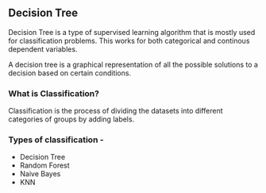 ## Decision Tree

Decision Tree is a type of supervised learning algorithm that is mostly used for classification problems. This works for both categorical and continous dependent variables.

A decision tree is a graphical representation of all the possible solutions to a decision based on certain conditions.

### What is Classification?

Classification is the process of dividing the datasets into different categories of groups by adding labels.

### Types of classification - 

 - Decision Tree
 - Random Forest
 - Naive Bayes
 - KNN
